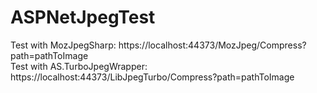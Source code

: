 # ASPNetJpegTest

Test with MozJpegSharp: https://localhost:44373/MozJpeg/Compress?path=pathToImage  
Test with AS.TurboJpegWrapper: https://localhost:44373/LibJpegTurbo/Compress?path=pathToImage
